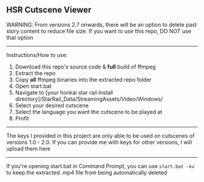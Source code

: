 HSR Cutscene Viewer
--
WARNING: From versions 2.7 onwards, there will be an option to delete past story content to reduce file size. If you want to use this repo, DO NOT use that option

---------
Instructions/How to use:
1. Download this repo's source code & **full** build of ffmpeg
2. Extract the repo
3. Copy **all** ffmpeg binaries into the extracted repo folder
4. Open start.bat
5. Navigate to [your honkai star rail install directory]/StarRail_Data/StreamingAssets/Video/Windows/
6. Select your desired cutscene
7. Select the language you want the cutscene to be played at
8. Profit

---------
The keys I provided in this project are only able to be used on cutscenes of versions 1.0 - 2.0. If you can provide me with keys for other versions, I will upload them here

---------
If you're opening start.bat in Command Prompt, you can use <code>start.bat -kv</code> to keep the extracted .mp4 file from being automatically deleted
